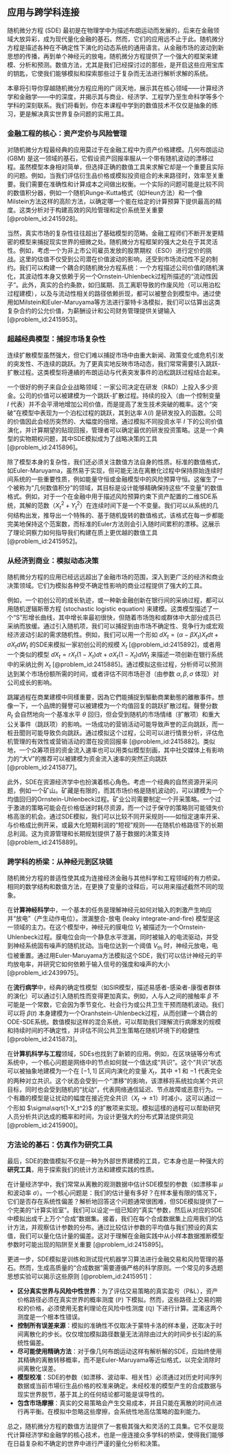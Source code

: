 ## 应用与跨学科连接

随机微分方程 (SDE) 最初是在物理学中为描述布朗运动而发展的，后来在金融领域大放异彩，成为现代量化金融的基石。然而，它们的应用远不止于此。随机微分方程是描述各种在不确定性下演化的动态系统的通用语言。从金融市场的波动到新思想的传播，再到单个神经元的放电，随机微分方程提供了一个强大的框架来建模、分析和预测。数值方法，尤其是我们已经探讨过的那些，是开启这些应用宝库的钥匙，它使我们能够模拟和探索那些过于复杂而无法进行解析求解的系统。

本章将引导你穿越随机微分方程应用的广阔天地，展示其在核心领域——计算经济学和金融学——中的深度，并揭示其与商业、经济学、工程学乃至生命科学等多个学科的深刻联系。我们将看到，你在本课程中学到的数值技术不仅仅是抽象的练习，更是解决真实世界复杂问题的实用工具。

### 金融工程的核心：资产定价与风险管理

对随机微分方程最经典的应用莫过于在金融工程中为资产价格建模。几何布朗运动 (GBM) 是这一领域的基石，它假设资产回报率服从一个带有随机波动的漂移过程。虽然模型本身相对简单，但选择正确的数值工具来求解它却是一个重要且实际的问题。例如，当我们评估衍生品价格或模拟投资组合的未来路径时，效率至关重要。我们需要在准确性和计算成本之间做出权衡。一个实际的问题可能是比较不同的数值积分器，例如一个随机Runge-Kutta格式（如Heun方法）和一个像Milstein方法这样的高阶方法，以确定哪一个能在给定的计算预算下提供最高的精度。这类分析对于构建高效的风险管理和定价系统至关重要 [@problem_id:2415928]。

当然，真实市场的复杂性往往超出了基础模型的范畴。金融工程师们不断开发更精密的模型来捕捉现实世界的细微之处。随机微分方程框架的强大之处在于其灵活性。例如，考虑一个为非上市公司雇员发放的股票期权（ESO）进行定价的挑战。这里的估值不仅受到公司潜在价值波动的影响，还受到市场流动性不足的制约。我们可以构建一个耦合的随机微分方程系统：一个方程描述公司价值的随机演化，其波动性本身又依赖于另一个Ornstein-Uhlenbeck过程所描述的“流动性因子”。此外，真实的合约条款，如归属期、员工离职导致的作废风险（可以用泊松过程建模），以及与流动性相关的路径依赖折现，都可以被整合到模型中。通过使用如Milstein和Euler-Maruyama等方法进行蒙特卡洛模拟，我们可以估算出这类复杂合约的公允价值，为薪酬设计和公司财务管理提供关键输入 [@problem_id:2415953]。

### 超越经典模型：捕捉市场复杂性

连续扩散模型虽然强大，但它们难以捕捉市场中由重大新闻、政策变化或危机引发的突发性、不连续的跳跃。为了更真实地反映市场动态，我们常常需要引入跳跃-扩散过程。这类模型将連續的布朗运动与代表突发事件的泊松跳跃过程结合起来。

一个很好的例子来自企业战略领域：一家公司决定在研发（R&D）上投入多少资金。公司的价值可以被建模为一个跳跃-扩散过程。持续的投入（由一个控制变量 $I$ 代表）并不会平滑地增加公司价值，而是提高了发生技术突破的概率。这个“突破”在模型中表现为一个泊松过程的跳跃，其到达率 $\lambda(I)$ 是研发投入的函数。公司的价值因此会经历突然的、大幅度的倍增。通过模拟不同投资水平 $I$ 下的公司价值演化，并计算期望的贴现回报，管理者可以确定最优的研发投资策略。这是一个典型的实物期权问题，其中SDE模拟成为了战略决策的工具 [@problem_id:2415896]。

除了模型本身的复杂性，我们还必须关注数值方法自身的性质。标准的数值格式，如Euler-Maruyama，虽然易于实现，但可能无法在离散化过程中保持原始连续时间系统的一些重要性质，例如能量守恒或金融模型中的风险预算守恒。这催生了一个被称为“几何数值积分”的领域，其目标是设计能够精确保持这些“不变量”的数值格式。例如，对于一个在金融中用于描述风险预算约束下资产配置的二维SDE系统，其解的范数（$X_t^2 + Y_t^2$）在连续时间下是一个不变量。我们可以从系统的几何结构出发，推导出一个特殊的、基于随机旋转的数值格式，该格式在每一步都能完美地保持这个范案数，而标准的Euler方法则会引入随时间累积的漂移。这展示了理论洞察力如何指导我们构建在质上更优越的数值工具 [@problem_id:2415952]。

### 从经济到商业：模拟动态决策

随机微分方程的应用已经远远超出了金融市场的范围，深入到更广泛的经济和商业决策领域。它们为模拟各种受不确定性影响的商业过程提供了强大的工具。

例如，一个初创公司的成长轨迹，或一种新金融创新在银行间的采纳过程，都可以用随机逻辑斯蒂方程 (stochastic logistic equation) 来建模。这类模型描述了一个“S”形增长曲线，其中增长率最初很快，但随着市场饱和或群体中大部分成员已采纳而放缓。通过引入随机项，我们可以捕捉到由市场不确定性、竞争行为或宏观经济波动引起的需求随机性。例如，我们可以用一个形如 $dX_t = (\alpha - \beta X_t)X_t dt + \sigma X_t dW_t$ 的SDE来模拟一家初创公司的规模 $X_t$ [@problem_id:2415892]，或者用一个类似的模型 $dX_t = r X_t(1-X_t)dt + \sigma X_t(1-X_t)dW_t$ 来描述一项创新在银行系统中的采纳比例 $X_t$ [@problem_id:2415885]。通过模拟这些过程，分析师可以预测达到某个市场份额所需的时间，或者评估不同市场환경（由参数 $\alpha, \beta, \sigma$ 体现）对公司成长的影响。

跳躍過程在商業建模中同樣重要，因為它們能捕捉到驅動商業動態的離散事件。想像一下，一个品牌的聲譽可以被建模为一个均值回复的跳跃扩散过程。聲譽分数 $R_t$ 会自然地向一个基准水平 $\theta$ 回归，但会受到随机的市场情绪（扩散项）和重大公关事件（跳跃项）的影响。一场成功的营销活动可能导致声誉的正向跳跃，而一桩丑聞则可能导致负向跳跃。通过模拟这个过程，公司可以进行情景分析，评估危机管理的有效性或营销活动的潜在投资回报率 [@problem_id:2415882]。类似地，一个众筹项目的资金流入速率也可以用类似模型刻画，其中社交媒体上有影响力的“大V”的推荐可以被建模为资金流入速率的突然正向跳跃 [@problem_id:2415877]。

此外，SDE在资源经济学中也扮演着核心角色。考虑一个经典的自然资源开采问题，例如一个矿山。矿藏是有限的，而其市场价格是随机波动的，可以建模为一个均值回归的Ornstein-Uhlenbeck过程。矿业公司需要制定一个开采策略。一个过于激进的策略可能会在价格低迷时耗尽资源，而一个过于保守的策略则可能错失价格高涨的机会。通过SDE模拟，我们可以比较不同开采规则——如恒定速率开采、与价格成比例开采，或最大化短期利润的“短视”规则——在随机价格路径下的长期总利润。这为资源管理和长期规划提供了基于数据的决策支持 [@problem_id:2415889]。

### 跨学科的桥梁：从神经元到区块链

随机微分方程的普适性使其成为连接经济金融与其他科学和工程领域的有力桥梁。相同的数学结构和数值方法，在更换了变量的诠释后，可以用来描述截然不同的现象。

在**计算神经科学**中，一个基本的任务是理解神经元如何对输入的刺激产生响应并“放电”（产生动作电位）。泄漏整合-放电 (leaky integrate-and-fire) 模型是这一领域的主力。在这个模型中，神经元的膜电位 $V_t$ 被描述为一个Ornstein-Uhlenbeck过程。膜电位会向一个静息水平泄漏，同时被输入的电流驱动，并受到神经系统固有噪声的随机扰动。当电位达到一个阈值 $V_{\text{th}}$ 时，神经元放电，电位被重置。通过用Euler-Maruyama方法模拟这个SDE，我们可以估计神经元的平均放电率，并研究它如何依赖于输入信号的强度和噪声的大小 [@problem_id:2439975]。

在**流行病学**中，经典的确定性模型（如SIR模型，描述易感者-感染者-康復者群体的演化）可以通过引入随机性而变得更加真实。例如，人与人之间的接触率 $\beta$ 不可能是一个常数，它会因为季节变化、社会行为或公共卫生干预而随机波动。我们可以将 $\beta(t)$ 本身建模为一个Oranhstein-Uhlenbeck过程，从而创建一个耦合的ODE-SDE系统。数值模拟这样的混合系统，可以帮助我们理解流行病爆发的规模和持续时间的不确定性，并评估不同公共卫生策略在随机环境下的稳健性 [@problem_id:2415873]。

在**计算机科学与工程**领域，SDEs也找到了新颖的应用。例如，在区块链等分布式系统中，一个核心问题是网络中的节点如何就一个值达成“共识”。这个“共识”状态可以被抽象地建模为一个在 $[-1, 1]$ 区间内演化的变量 $X_t$，其中 $+1$ 和 $-1$ 代表完全的两种对立共识。这个状态会受到一个“漂移”的影响，该漂移将系统拉向某个共识目标，同时也会受到随机的“扰动”，代表网络通信延迟、节点故障或恶意行为。一个有趣的模型是让扰动的幅度在接近完全共识（$X_t \to \pm 1$）时减小，这可以通过一个形如 $\sigma\sqrt{1-X_t^2}$ 的扩散项来实现。模拟這樣的過程可以帮助研究人员分析共识达成的概率和时间，为设计更强大的分布式算法提供洞见 [@problem_id:2415900]。

### 方法论的基石：仿真作为研究工具

最后，SDE的数值模拟不仅是一种为外部世界建模的工具，它本身也是一种强大的**研究工具**，用于探索我们的统计方法和建模实践的性质。

在计量经济学中，我们常常从离散的观测数据中估计SDE模型的参数（如漂移率 $\mu$ 和波动率 $\sigma$）。一个核心问题是：我们的估计量有多好？在样本量有限的情况下，它们是否存在系统性偏差？解析地回答这个问题通常很困难，但SDE模拟提供了一个完美的“计算实验室”。我们可以设定一组已知的“真实”参数，然后从对应的SDE中模拟出成千上万个“合成”数据集。接着，我们在每个合成数据集上应用我们的估计方法，并观察估计参数的分布。通过比较估计参数的平均值与我们预设的真实值，我们可以量化估计量的偏差。这对于理解在金融实践中从小样本数据推断模型参数时可能出现的陷阱至关重要 [@problem_id:2415895]。

更进一步，SDE模拟是训练和测试现代机器学习算法进行金融交易和风险管理的基石。然而，生成高质量的“合成数据”需要遵循严格的科学原则。一个常见的多选题思想实验可以揭示这些原则 [@problem_id:2415951]：
- **区分真实世界与风险中性世界**：为了评估交易策略的真实盈亏（P&L），资产价格路径必须在真实世界的概率测度 ($\mathbb{P}$) 下模拟。然而，这些路径上交易的期权的价格，必须使用无套利理论在风险中性测度 ($\mathbb{Q}$) 下进行计算。混淆这两个测度是一个根本性错误。
- **控制所有误差来源**：模拟的准确性不仅取决于蒙特卡洛的样本量，还取决于时间离散化的步长。仅仅增加模拟路径数量无法消除由过大的时间步长引起的系统性偏差。
- **尽可能使用精确方法**：对于像几何布朗运动这样有解析解的SDE，应始终使用其精确的离散转移概率，而不是Euler-Maruyama等近似格式，以完全消除时间离散化误差。
- **模型校准**：SDE的参数（如漂移、波动率、相关性）必须通过对历史时间序列数据或当前市場衍生品价格的校准来确定。未经校准的模型产生的合成数据与现实世界脱节，基于其上的任何结论都可能是误导性的。
- **包含市场摩擦**：真实的交易策略会产生交易成本，并且只能在离散的时间点进行再平衡。在模拟中忽略这些摩擦，会系统性地高估策略的盈利能力。

总之，随机微分方程的数值方法提供了一套极其强大和灵活的工具集。它不仅是现代计算经济学和金融学的核心技术，也是一座连接众多学科的桥梁，使得我们能够在日益复杂和不确定的世界中进行严谨的量化分析和决策。